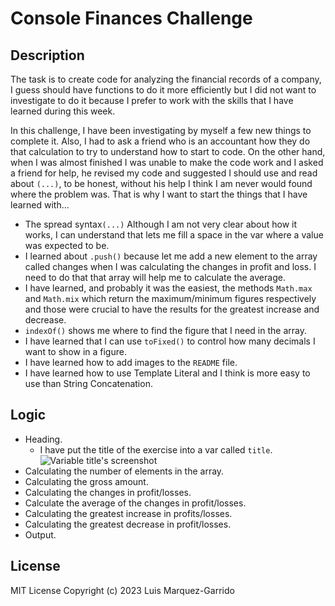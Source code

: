 # Console Finances Challenge

## Description

The task is to create code for analyzing the financial records of a company, I guess should have functions to do it more efficiently but I did not want to investigate to do it because I prefer to work with the skills that I have learned during this week.

  In this challenge, I have been investigating by myself a few new things to complete it. Also, I had to ask a friend who is an accountant how they do that calculation to try to understand how to start to code.
  On the other hand, when I was almost finished I was unable to make the code work and I asked a friend for help, he revised my code and suggested I should use and read about `(...)`, to be honest, without his help I think I am never would found where the problem was. That is why I want to start the things that I have learned with... 
  - The spread syntax`(...)` Although I am not very clear about how it works, I can understand that lets me fill a space in the var where a value was expected to be.
  - I learned about `.push()` because let me add a new element to the array called changes when I was calculating the changes in profit and loss. I need to do that that array will help me to calculate the average.
  - I have learned, and probably it was the easiest, the methods `Math.max` and `Math.mix` which return the maximum/minimum figures respectively and those were crucial to have the results for the greatest increase and decrease.
  - `indexOf()` shows me where to find the figure that I need in the array.
  - I have learned that I can use `toFixed()` to control how many decimals I want to show in a figure.
  - I have learned how to add images to the `README` file.
  - I have learned how to use Template Literal and I think is more easy to use than String Concatenation.

## Logic

  - Heading.
     - I have put the title of the exercise into a var called `title`.
        ![Variable title's screenshot](assets/images/code-screenshots/title-1)
  - Calculating the number of elements in the array.
  - Calculating the gross amount.
  - Calculating the changes in profit/losses.
  - Calculate the average of the changes in profit/losses.
  - Calculating the greatest increase in profits/losses.
  - Calculating the greatest decrease in profit/losses.
  - Output.
      

 

## License
MIT License Copyright (c) 2023 Luis Marquez-Garrido


